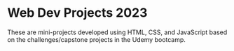 # Web Dev Projects 2023

These are mini-projects developed using HTML, CSS, and JavaScript based on the challenges/capstone projects in the Udemy bootcamp.
